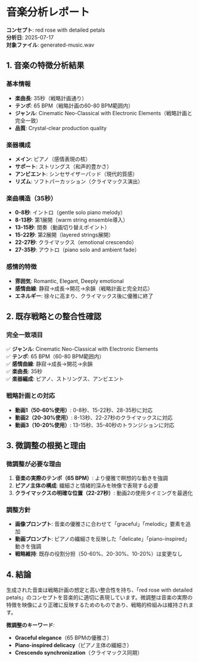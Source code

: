 # 音楽分析レポート
**コンセプト**: red rose with detailed petals  
**分析日**: 2025-07-17  
**対象ファイル**: generated-music.wav

## 1. 音楽の特徴分析結果

### 基本情報
- **楽曲長**: 35秒（戦略計画通り）
- **テンポ**: 65 BPM（戦略計画の60-80 BPM範囲内）
- **ジャンル**: Cinematic Neo-Classical with Electronic Elements（戦略計画と完全一致）
- **品質**: Crystal-clear production quality

### 楽器構成
- **メイン**: ピアノ（感情表現の核）
- **サポート**: ストリングス（和声的豊かさ）
- **アンビエント**: シンセサイザーパッド（現代的質感）
- **リズム**: ソフトパーカッション（クライマックス演出）

### 楽曲構造（35秒）
- **0-8秒**: イントロ（gentle solo piano melody）
- **8-13秒**: 第1展開（warm string ensemble導入）
- **13-15秒**: 間奏（動画切り替えポイント）
- **15-22秒**: 第2展開（layered strings展開）
- **22-27秒**: クライマックス（emotional crescendo）
- **27-35秒**: アウトロ（piano solo and ambient fade）

### 感情的特徴
- **雰囲気**: Romantic, Elegant, Deeply emotional
- **感情曲線**: 静寂→成長→開花→余韻（戦略計画と完全対応）
- **エネルギー**: 徐々に高まり、クライマックス後に優雅に終了

## 2. 既存戦略との整合性確認

### 完全一致項目
✅ **ジャンル**: Cinematic Neo-Classical with Electronic Elements  
✅ **テンポ**: 65 BPM（60-80 BPM範囲内）  
✅ **感情曲線**: 静寂→成長→開花→余韻  
✅ **楽曲長**: 35秒  
✅ **楽器編成**: ピアノ、ストリングス、アンビエント  

### 戦略計画との対応
- **動画1（50-60%使用）**: 0-8秒、15-22秒、28-35秒に対応
- **動画2（20-30%使用）**: 8-13秒、22-27秒のクライマックスに対応
- **動画3（10-20%使用）**: 13-15秒、35-40秒のトランジションに対応

## 3. 微調整の根拠と理由

### 微調整が必要な理由
1. **音楽の実際のテンポ（65 BPM）**: より優雅で瞑想的な動きを強調
2. **ピアノ主体の構成**: 繊細さと情緒的深みを映像で表現する必要
3. **クライマックスの明確な位置（22-27秒）**: 動画2の使用タイミングを最適化

### 調整方針
- **画像プロンプト**: 音楽の優雅さに合わせて「graceful」「melodic」要素を追加
- **動画プロンプト**: ピアノの繊細さを反映した「delicate」「piano-inspired」動きを強調
- **戦略維持**: 既存の役割分担（50-60%、20-30%、10-20%）は変更なし

## 4. 結論

生成された音楽は戦略計画の想定と高い整合性を持ち、「red rose with detailed petals」のコンセプトを音楽的に適切に表現しています。微調整は音楽の実際の特徴を映像により正確に反映するためのものであり、戦略的枠組みは維持されます。

**微調整のキーワード**:
- **Graceful elegance**（65 BPMの優雅さ）
- **Piano-inspired delicacy**（ピアノ主体の繊細さ）
- **Crescendo synchronization**（クライマックス同期）